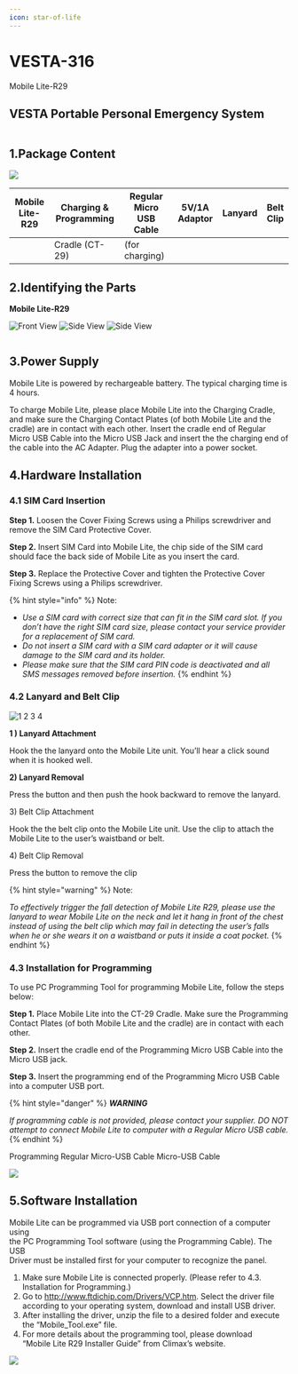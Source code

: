 ```yaml
---
icon: star-of-life
---
```


# VESTA-316

Mobile Lite-R29

## VESTA Portable Personal Emergency System

<figure><img src=".gitbook/assets/image (404).png" alt=""><figcaption></figcaption></figure>

## **1.Package Content**

![](<.gitbook/assets/1 (84).png>)

| Mobile Lite-R29 | Charging & Programming | Regular Micro USB Cable | 5V/1A Adaptor | Lanyard | Belt Clip |
| --------------- | ---------------------- | ----------------------- | ------------- | ------- | --------- |
|                 | Cradle (CT-29)         | (for charging)          |               |         |           |

## **2.Identifying the Parts**

**Mobile Lite-R29**



![Front View ](<.gitbook/assets/4 (95).png>) ![ Side View](<.gitbook/assets/5 (96).png>) ![ Side View](<.gitbook/assets/6 (74).png>)

<figure><img src=".gitbook/assets/10 (2) (1) (1) (1).png" alt=""><figcaption></figcaption></figure>

## **3.Power Supply**

Mobile Lite is powered by rechargeable battery. The typical charging time is 4 hours.

To charge Mobile Lite, please place Mobile Lite into the Charging Cradle, and make sure the Charging Contact Plates (of both Mobile Lite and the cradle) are in contact with each other. Insert the cradle end of Regular Micro USB Cable into the Micro USB Jack and insert the the charging end of the cable into the AC Adapter. Plug the adapter into a power socket.

## **4.Hardware Installation**

### **4.1 SIM Card Insertion**

**Step 1.** Loosen the Cover Fixing Screws using a Philips screwdriver and remove the SIM Card Protective Cover.

**Step 2.** Insert SIM Card into Mobile Lite, the chip side of the SIM card should face the back side of Mobile Lite as you insert the card.

**Step 3.** Replace the Protective Cover and tighten the Protective Cover Fixing Screws using a Philips screwdriver.

{% hint style="info" %}
Note:

* _Use a SIM card with correct size that can fit in the SIM card slot. If you don’t have the right SIM card size, please contact your service provider for a replacement of SIM card._
* _Do not insert a SIM card with a SIM card adapter or it will cause damage to the SIM card and its holder._
* _Please make sure that the SIM card PIN code is deactivated and all SMS messages removed before insertion._
{% endhint %}

### **4.2 Lanyard and Belt Clip**

![1                                                         2                                                                        3                                                   4](<.gitbook/assets/12 (54).png>)

&#x20;**1 ) Lanyard Attachment**

Hook the the lanyard onto the Mobile Lite unit. You’ll hear a click sound when it is hooked well.

**2) Lanyard Removal**

Press the button and then push the hook backward to remove the lanyard.

3\) Belt Clip Attachment

Hook the the belt clip onto the&#x20;Mobile Lite unit. Use the clip to&#x20;attach the Mobile Lite to the&#x20;user’s waistband or belt.

4\) Belt Clip Removal

Press the button to remove the clip

{% hint style="warning" %}
Note:

_To effectively trigger the fall detection of Mobile Lite R29, please use the lanyard to wear Mobile Lite on the neck and let it hang in front of the chest instead of using the belt clip which may fail in detecting the user’s falls when he or she wears it on a waistband or puts it inside a coat pocket._
{% endhint %}

### **4.3 Installation for Programming**

To use PC Programming Tool for programming Mobile Lite, follow the steps below:

**Step 1.** Place Mobile Lite into the CT-29 Cradle. Make sure the Programming Contact Plates (of both Mobile Lite and the cradle) are in contact with each other.

**Step 2.** Insert the cradle end of the Programming Micro USB Cable into the Micro USB jack.

**Step 3.** Insert the programming end of the Programming Micro USB Cable into a computer USB port.

{% hint style="danger" %}
_**WARNING**_&#x20;

_If programming cable is not provided, please contact your supplier. DO NOT attempt to connect Mobile Lite to computer with a Regular Micro USB cable._
{% endhint %}

Programming Regular Micro-USB Cable Micro-USB Cable

![](<.gitbook/assets/15 (43).png>)

## **5.Software Installation**

Mobile Lite can be programmed via USB port connection of a computer using\
the PC Programming Tool software (using the Programming Cable). The USB\
Driver must be installed first for your computer to recognize the panel.

1. Make sure Mobile Lite is connected properly. (Please refer to 4.3.   \
   Installation for Programming.)
2. Go to http://www.ftdichip.com/Drivers/VCP.htm. Select the driver file   \
   according to your operating system, download and install USB driver.
3. After installing the driver, unzip the file to a desired folder and execute   \
   the “Mobile\_Tool.exe” file.
4. For more details about the programming tool, please download   \
   “Mobile Lite R29 Installer Guide” from Climax’s website.

![](<.gitbook/assets/16 (45).png>)
